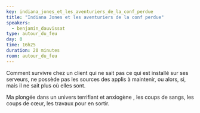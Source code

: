 ```yaml
---
key: indiana_jones_et_les_aventuriers_de_la_conf_perdue
title: "Indiana Jones et les aventuriers de la conf perdue"
speakers:
  - benjamin_dauvissat 
type: autour_du_feu
day: 0
time: 16h25
duration: 20 minutes
room: autour_du_feu
---
```


Comment survivre chez un client qui ne sait pas ce qui est installé sur ses serveurs, ne possède pas les sources des applis à maintenir, ou alors, si, mais il ne sait plus où elles sont.

Ma plongée dans un univers terrifiant et anxiogène , les coups de sangs, les coups de cœur, les travaux pour en sortir.